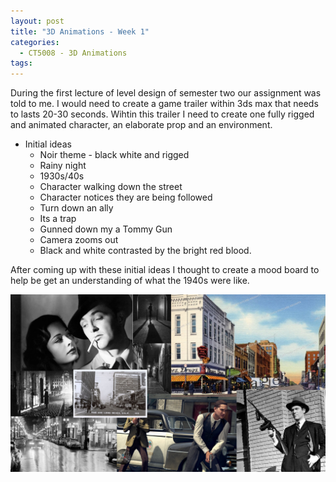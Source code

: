 ```yaml
---
layout: post
title: "3D Animations - Week 1"
categories:
  - CT5008 - 3D Animations
tags:
---
```


During the first lecture of level design of semester two our assignment was told to me. I would need to create a game trailer within 3ds max that needs to lasts 20-30 seconds. Wihtin this trailer I need to create one fully rigged and animated character, an elaborate prop and an environment.

* Initial ideas
  * Noir theme - black white and rigged
  * Rainy night
  * 1930s/40s
  * Character walking down the street
  * Character notices they are being followed
  * Turn down an ally
  * Its a trap
  * Gunned down my a Tommy Gun
  * Camera zooms out
  * Black and white contrasted by the bright red blood.

After coming up with these initial ideas I thought to create a mood board to help be get an understanding of what the 1940s were like.

![Mood Board](/assets/images/MoodBoard.png "Mood Board")
